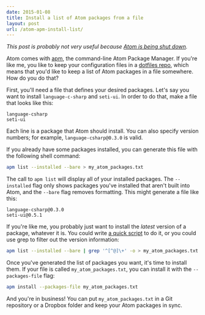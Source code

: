 ```yaml
---
date: 2015-01-08
title: Install a list of Atom packages from a file
layout: post
url: /atom-apm-install-list/
---
```


_This post is probably not very useful because [Atom is being shut down](https://github.blog/2022-06-08-sunsetting-atom/)._

Atom comes with [apm](https://github.com/atom/apm), the command-line Atom Package Manager. If you're like me, you like to keep your configuration files in a [dotfiles repo](https://dotfiles.github.io/), which means that you'd like to keep a list of Atom packages in a file somewhere. How do you do that?

First, you'll need a file that defines your desired packages. Let's say you want to install `language-c-sharp` and `seti-ui`. In order to do that, make a file that looks like this:

```
language-csharp
seti-ui
```

Each line is a package that Atom should install. You can also specify version numbers; for example, `language-csharp@0.3.0` is valid.

If you already have some packages installed, you can generate this file with the following shell command:

```sh
apm list --installed --bare > my_atom_packages.txt
```

The call to `apm list` will display all of your installed packages. The `--installed` flag only shows packages you've installed that aren't built into Atom, and the `--bare` flag removes formatting. This might generate a file like this:

```
language-csharp@0.3.0
seti-ui@0.5.1
```

If you're like me, you probably just want to install the _latest_ version of a package, whatever it is. You could write [a quick script](https://gist.github.com/EvanHahn/2b48b9c828af2c92fef9) to do it, or you could use grep to filter out the version information:

```sh
apm list --installed --bare | grep '^[^@]\+' -o > my_atom_packages.txt
```

Once you've generated the list of packages you want, it's time to install them. If your file is called `my_atom_packages.txt`, you can install it with the `--packages-file` flag:

```sh
apm install --packages-file my_atom_packages.txt
```

And you're in business! You can put `my_atom_packages.txt` in a Git repository or a Dropbox folder and keep your Atom packages in sync.
